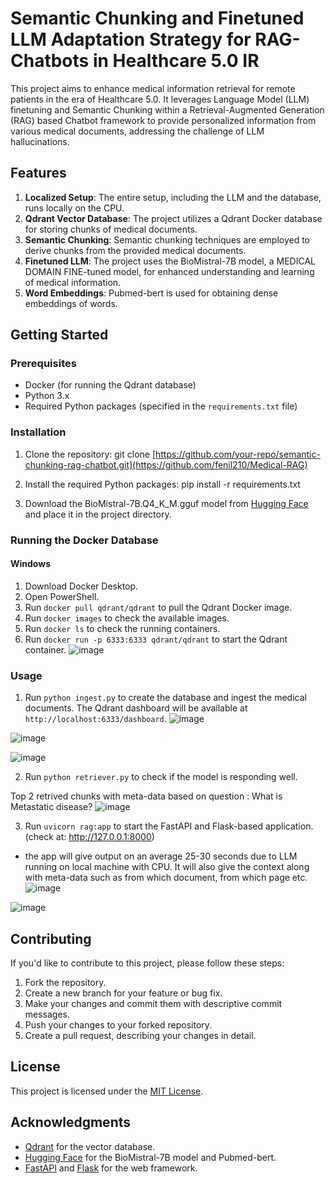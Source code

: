 # Semantic Chunking and Finetuned LLM Adaptation Strategy for RAG-Chatbots in Healthcare 5.0 IR

This project aims to enhance medical information retrieval for remote patients in the era of Healthcare 5.0. It leverages Language Model (LLM) finetuning and Semantic Chunking within a Retrieval-Augmented Generation (RAG) based Chatbot framework to provide personalized information from various medical documents, addressing the challenge of LLM hallucinations.

## Features

1. **Localized Setup**: The entire setup, including the LLM and the database, runs locally on the CPU.
2. **Qdrant Vector Database**: The project utilizes a Qdrant Docker database for storing chunks of medical documents.
3. **Semantic Chunking**: Semantic chunking techniques are employed to derive chunks from the provided medical documents.
4. **Finetuned LLM**: The project uses the BioMistral-7B model, a MEDICAL DOMAIN FINE-tuned model, for enhanced understanding and learning of medical information.
5. **Word Embeddings**: Pubmed-bert is used for obtaining dense embeddings of words.

## Getting Started

### Prerequisites

- Docker (for running the Qdrant database)
- Python 3.x
- Required Python packages (specified in the `requirements.txt` file)

### Installation

1. Clone the repository: git clone [https://github.com/your-repo/semantic-chunking-rag-chatbot.git](https://github.com/fenil210/Medical-RAG)

2. Install the required Python packages: pip install -r requirements.txt

3. Download the BioMistral-7B.Q4_K_M.gguf model from [Hugging Face](https://huggingface.co/MaziyarPanahi/BioMistral-7B-GGUF) and place it in the project directory.

### Running the Docker Database

#### Windows

1. Download Docker Desktop.
2. Open PowerShell.
3. Run `docker pull qdrant/qdrant` to pull the Qdrant Docker image.
4. Run `docker images` to check the available images.
5. Run `docker ls` to check the running containers.
6. Run `docker run -p 6333:6333 qdrant/qdrant` to start the Qdrant container.
![image](https://github.com/fenil210/Medical-RAG/assets/121050723/6579c70e-e697-40b2-8142-72ea175ae1a0)


### Usage

1. Run `python ingest.py` to create the database and ingest the medical documents. The Qdrant dashboard will be available at `http://localhost:6333/dashboard`.
![image](https://github.com/fenil210/Medical-RAG/assets/121050723/f2235852-0153-4db8-991f-57cfb9714641)

![image](https://github.com/fenil210/Medical-RAG/assets/121050723/9d7fa324-db51-47b7-bde3-0a9eb49aa04b)

![image](https://github.com/fenil210/Medical-RAG/assets/121050723/1079fad4-baeb-402b-86ae-47e412da00eb)



2. Run `python retriever.py` to check if the model is responding well.

Top 2 retrived chunks with meta-data based on question : What is Metastatic disease?
![image](https://github.com/fenil210/Medical-RAG/assets/121050723/3bee2ee8-4a8e-48e6-8b68-fcb4d4dcc858)


3. Run `uvicorn rag:app` to start the FastAPI and Flask-based application. (check at:  http://127.0.0.1:8000)
- the app will give output on an average 25-30 seconds due to LLM running on local machine with CPU. It will also give the context along with meta-data such as from which document, from which page etc. 
![image](https://github.com/fenil210/Medical-RAG/assets/121050723/e855e0fe-771a-4720-a070-6fd2eaccfd14)

![image](https://github.com/fenil210/Medical-RAG/assets/121050723/6dbf6c87-e9ae-4042-a7b3-4550b9a3f5af)


## Contributing

If you'd like to contribute to this project, please follow these steps:

1. Fork the repository.
2. Create a new branch for your feature or bug fix.
3. Make your changes and commit them with descriptive commit messages.
4. Push your changes to your forked repository.
5. Create a pull request, describing your changes in detail.

## License

This project is licensed under the [MIT License](LICENSE).

## Acknowledgments

- [Qdrant](https://qdrant.tech/) for the vector database.
- [Hugging Face](https://huggingface.co/) for the BioMistral-7B model and Pubmed-bert.
- [FastAPI](https://fastapi.tiangolo.com/) and [Flask](https://flask.palletsprojects.com/) for the web framework.
